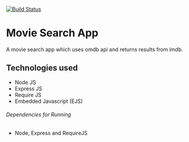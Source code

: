 [![Build Status](https://travis-ci.org/nikhilmufc7/movieSearchApp.svg?branch=master)](https://travis-ci.org/nikhilmufc7/movieSearchApp)

# Movie Search App
A movie search app which uses omdb api and returns results from imdb.

## Technologies used
* Node JS
* Express JS
* Require JS
* Embedded Javascript (EJS)

###### Dependencies for Running
* Node, Express and RequireJS
